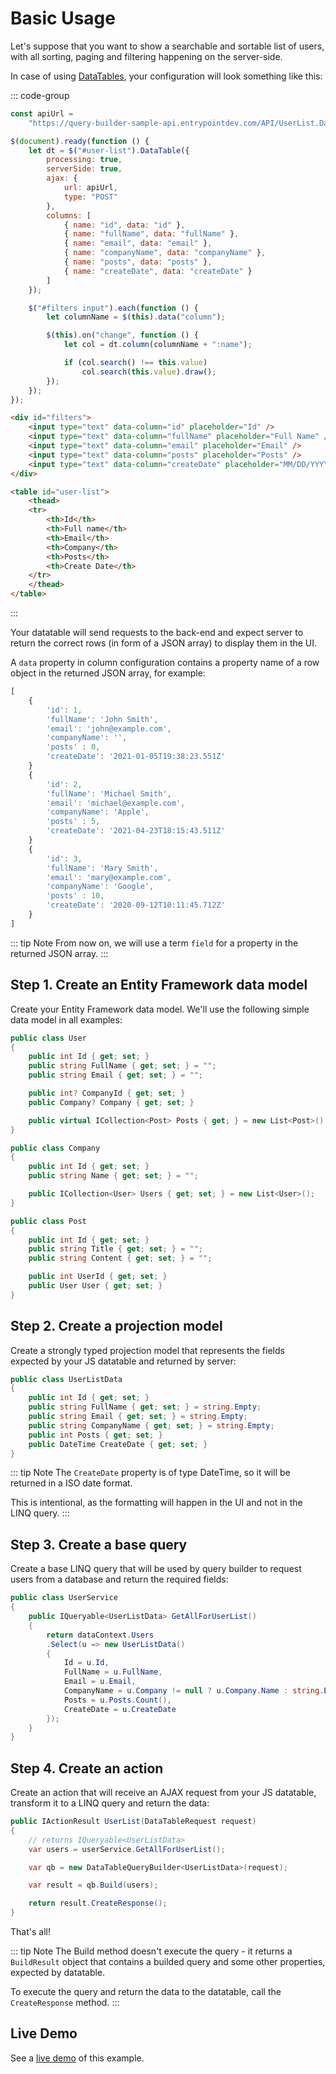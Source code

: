 ﻿# Basic Usage

Let's suppose that you want to show a searchable and sortable list of users, with all sorting, paging and filtering happening on the server-side.

In case of using [DataTables](https://datatables.net), your configuration will look something like this:

::: code-group

```js [JavaScript]
const apiUrl =
    "https://query-builder-sample-api.entrypointdev.com/API/UserList.DataTables";

$(document).ready(function () {
    let dt = $("#user-list").DataTable({
        processing: true,
        serverSide: true,
        ajax: {
            url: apiUrl,
            type: "POST"
        },
        columns: [
            { name: "id", data: "id" },
            { name: "fullName", data: "fullName" },
            { name: "email", data: "email" },
            { name: "companyName", data: "companyName" },
            { name: "posts", data: "posts" },
            { name: "createDate", data: "createDate" }
        ]
    });

    $("#filters input").each(function () {
        let columnName = $(this).data("column");

        $(this).on("change", function () {
            let col = dt.column(columnName + ":name");

            if (col.search() !== this.value)
                col.search(this.value).draw();
        });
    });
});
```

```html [HTML]
<div id="filters">
    <input type="text" data-column="id" placeholder="Id" />
    <input type="text" data-column="fullName" placeholder="Full Name" />
    <input type="text" data-column="email" placeholder="Email" />
    <input type="text" data-column="posts" placeholder="Posts" />
    <input type="text" data-column="createDate" placeholder="MM/DD/YYYY" />
</div>

<table id="user-list">
    <thead>
    <tr>
        <th>Id</th>
        <th>Full name</th>
        <th>Email</th>
        <th>Company</th>
        <th>Posts</th>
        <th>Create Date</th>
    </tr>
    </thead>
</table>
```

:::

Your datatable will send requests to the back-end and expect server to return the correct rows (in form of a JSON array) to display them in the UI.

A `data` property in column configuration contains a property name of a row object in the returned JSON array, for example:

```js
[
    {
        'id': 1,
        'fullName': 'John Smith',
        'email': 'john@example.com',
        'companyName': '',
        'posts' : 0,
        'createDate': '2021-01-05T19:38:23.551Z'
    }
    {
        'id': 2,
        'fullName': 'Michael Smith',
        'email': 'michael@example.com',
        'companyName': 'Apple',
        'posts' : 5,
        'createDate': '2021-04-23T18:15:43.511Z'
    }
    {
        'id': 3,
        'fullName': 'Mary Smith',
        'email': 'mary@example.com',
        'companyName': 'Google',
        'posts' : 10,
        'createDate': '2020-09-12T10:11:45.712Z'
    }
]
```

::: tip Note
From now on, we will use a term `field` for a property in the returned JSON array.
:::

## Step 1. Create an Entity Framework data model

Create your Entity Framework data model. We'll use the following simple data model in all examples:
  
```c#
public class User
{
    public int Id { get; set; }
    public string FullName { get; set; } = "";
    public string Email { get; set; } = "";

    public int? CompanyId { get; set; }
    public Company? Company { get; set; }

    public virtual ICollection<Post> Posts { get; } = new List<Post>();
}

public class Company
{
    public int Id { get; set; }
    public string Name { get; set; } = "";

    public ICollection<User> Users { get; set; } = new List<User>();
}

public class Post
{
    public int Id { get; set; }
    public string Title { get; set; } = "";
    public string Content { get; set; } = "";

    public int UserId { get; set; }
    public User User { get; set; }
}
```

## Step 2. Create a projection model

Create a strongly typed projection model that represents the fields expected by your JS datatable and returned by server:

```c#
public class UserListData
{
    public int Id { get; set; }        
    public string FullName { get; set; } = string.Empty;
    public string Email { get; set; } = string.Empty;
    public string CompanyName { get; set; } = string.Empty;
    public int Posts { get; set; }
    public DateTime CreateDate { get; set; }
}
```

::: tip Note
The `CreateDate` property is of type DateTime, so it will be returned in a ISO date format.

This is intentional, as the formatting will happen in the UI and not in the LINQ query.
:::

## Step 3. Create a base query

Create a base LINQ query that will be used by query builder to request users from a database and return the required fields:

```c#
public class UserService
{
    public IQueryable<UserListData> GetAllForUserList()
    {
        return dataContext.Users
        .Select(u => new UserListData()
        {
            Id = u.Id,
            FullName = u.FullName,
            Email = u.Email,
            CompanyName = u.Company != null ? u.Company.Name : string.Empty,
            Posts = u.Posts.Count(),
            CreateDate = u.CreateDate
        });
    }   
}
```

## Step 4. Create an action

Create an action that will receive an AJAX request from your JS datatable, transform it to a LINQ query and return the data:

```c#
public IActionResult UserList(DataTableRequest request)
{
    // returns IQueryable<UserListData>
    var users = userService.GetAllForUserList();

    var qb = new DataTableQueryBuilder<UserListData>(request);

    var result = qb.Build(users);

    return result.CreateResponse();
}
```

That's all!

::: tip Note
The Build method doesn't execute the query - it returns a `BuildResult` object that contains a builded query and some other properties, expected by datatable.

To execute the query and return the data to the datatable, call the `CreateResponse` method.
:::

## Live Demo

See a [live demo](https://codesandbox.io/s/datatablesnet-with-datatablequerybuilder-hgpg2) of this example.